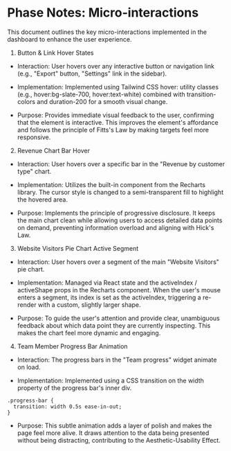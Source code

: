 # Phase Notes: Micro-interactions
This document outlines the key micro-interactions implemented in the dashboard to enhance the user experience.

1. Button & Link Hover States
- Interaction: User hovers over any interactive button or navigation link (e.g., "Export" button, "Settings" link in the sidebar).

- Implementation: Implemented using Tailwind CSS hover: utility classes (e.g., hover:bg-slate-700, hover:text-white) combined with transition-colors and duration-200 for a smooth visual change.

- Purpose: Provides immediate visual feedback to the user, confirming that the element is interactive. This improves the element's affordance and follows the principle of Fitts's Law by making targets feel more responsive.

2. Revenue Chart Bar Hover
- Interaction: User hovers over a specific bar in the "Revenue by customer type" chart.

- Implementation: Utilizes the built-in <Tooltip /> component from the Recharts library. The cursor style is changed to a semi-transparent fill to highlight the hovered area.

- Purpose: Implements the principle of progressive disclosure. It keeps the main chart clean while allowing users to access detailed data points on demand, preventing information overload and aligning with Hick's Law.

3. Website Visitors Pie Chart Active Segment
- Interaction: User hovers over a segment of the main "Website Visitors" pie chart.

- Implementation: Managed via React state and the activeIndex / activeShape props in the Recharts <Pie /> component. When the user's mouse enters a segment, its index is set as the activeIndex, triggering a re-render with a custom, slightly larger shape.

- Purpose: To guide the user's attention and provide clear, unambiguous feedback about which data point they are currently inspecting. This makes the chart feel more dynamic and engaging.

4. Team Member Progress Bar Animation
- Interaction: The progress bars in the "Team progress" widget animate on load.

- Implementation: Implemented using a CSS transition on the width property of the progress bar's inner div.
```
.progress-bar {
  transition: width 0.5s ease-in-out;
}

```

- Purpose: This subtle animation adds a layer of polish and makes the page feel more alive. It draws attention to the data being presented without being distracting, contributing to the Aesthetic-Usability Effect.